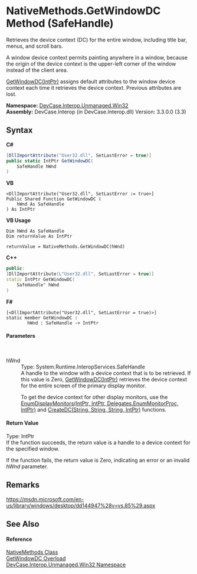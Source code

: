 # NativeMethods.GetWindowDC Method (SafeHandle)
 

Retrieves the device context (DC) for the entire window, including title bar, menus, and scroll bars. 

 A window device context permits painting anywhere in a window, because the origin of the device context is the upper-left corner of the window instead of the client area. 

<a href="M_DevCase_Interop_Unmanaged_Win32_NativeMethods_GetWindowDC">GetWindowDC(IntPtr)</a> assigns default attributes to the window device context each time it retrieves the device context. Previous attributes are lost.

**Namespace:**&nbsp;<a href="N_DevCase_Interop_Unmanaged_Win32">DevCase.Interop.Unmanaged.Win32</a><br />**Assembly:**&nbsp;DevCase.Interop (in DevCase.Interop.dll) Version: 3.3.0.0 (3.3)

## Syntax

**C#**<br />
``` C#
[DllImportAttribute("User32.dll", SetLastError = true)]
public static IntPtr GetWindowDC(
	SafeHandle hWnd
)
```

**VB**<br />
``` VB
<DllImportAttribute("User32.dll", SetLastError := true>]
Public Shared Function GetWindowDC ( 
	hWnd As SafeHandle
) As IntPtr
```

**VB Usage**<br />
``` VB Usage
Dim hWnd As SafeHandle
Dim returnValue As IntPtr

returnValue = NativeMethods.GetWindowDC(hWnd)
```

**C++**<br />
``` C++
public:
[DllImportAttribute(L"User32.dll", SetLastError = true)]
static IntPtr GetWindowDC(
	SafeHandle^ hWnd
)
```

**F#**<br />
``` F#
[<DllImportAttribute("User32.dll", SetLastError = true)>]
static member GetWindowDC : 
        hWnd : SafeHandle -> IntPtr 

```


#### Parameters
&nbsp;<dl><dt>hWnd</dt><dd>Type: System.Runtime.InteropServices.SafeHandle<br />A handle to the window with a device context that is to be retrieved. If this value is Zero, <a href="M_DevCase_Interop_Unmanaged_Win32_NativeMethods_GetWindowDC">GetWindowDC(IntPtr)</a> retrieves the device context for the entire screen of the primary display monitor. 

 To get the device context for other display monitors, use the <a href="M_DevCase_Interop_Unmanaged_Win32_NativeMethods_EnumDisplayMonitors">EnumDisplayMonitors(IntPtr, IntPtr, Delegates.EnumMonitorProc, IntPtr)</a> and <a href="M_DevCase_Interop_Unmanaged_Win32_NativeMethods_CreateDC">CreateDC(String, String, String, IntPtr)</a> functions.</dd></dl>

#### Return Value
Type: IntPtr<br />If the function succeeds, the return value is a handle to a device context for the specified window. 

 If the function fails, the return value is Zero, indicating an error or an invalid *hWnd* parameter.

## Remarks
<a href="https://msdn.microsoft.com/en-us/library/windows/desktop/dd144947%28v=vs.85%29.aspx" target="_blank">https://msdn.microsoft.com/en-us/library/windows/desktop/dd144947%28v=vs.85%29.aspx</a>

## See Also


#### Reference
<a href="T_DevCase_Interop_Unmanaged_Win32_NativeMethods">NativeMethods Class</a><br /><a href="Overload_DevCase_Interop_Unmanaged_Win32_NativeMethods_GetWindowDC">GetWindowDC Overload</a><br /><a href="N_DevCase_Interop_Unmanaged_Win32">DevCase.Interop.Unmanaged.Win32 Namespace</a><br />